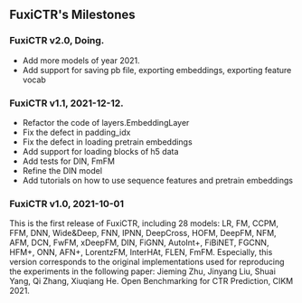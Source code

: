 ## FuxiCTR's Milestones


### FuxiCTR v2.0, Doing.
+ Add more models of year 2021.
+ Add support for saving pb file, exporting embeddings, exporting feature vocab


### FuxiCTR v1.1, 2021-12-12.
+ Refactor the code of layers.EmbeddingLayer
+ Fix the defect in padding_idx
+ Fix the defect in loading pretrain embeddings
+ Add support for loading blocks of h5 data
+ Add tests for DIN, FmFM
+ Refine the DIN model
+ Add tutorials on how to use sequence features and pretrain embeddings

### FuxiCTR v1.0, 2021-10-01
This is the first release of FuxiCTR, including 28 models: LR, FM, CCPM, FFM, DNN, Wide&Deep, FNN, IPNN, DeepCross, HOFM, DeepFM, NFM, AFM, DCN, FwFM, xDeepFM, DIN, FiGNN, AutoInt+, FiBiNET, FGCNN, HFM+, ONN, AFN+, LorentzFM, InterHAt, FLEN, FmFM. Especially, this version corresponds to the original implementations used for reproducing the experiments in the following paper: Jieming Zhu, Jinyang Liu, Shuai Yang, Qi Zhang, Xiuqiang He. Open Benchmarking for CTR Prediction, CIKM 2021.






